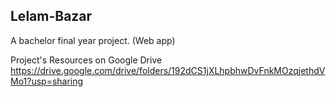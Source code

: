 ## Lelam-Bazar
A bachelor final year project. (Web app) 

Project's Resources on Google Drive
https://drive.google.com/drive/folders/192dCS1jXLhpbhwDvFnkMOzqjethdVMo1?usp=sharing 
